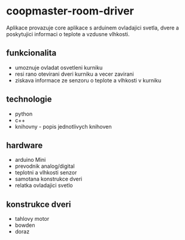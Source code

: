 # coopmaster-room-driver

Aplikace provazuje core aplikace s arduinem ovladajici svetla, dvere a poskytujici informaci o teplote a vzdusne vlhkosti.

## funkcionalita
- umoznuje ovladat osvetleni kurniku
- resi rano otevirani dveri kurniku a vecer zavirani 
- ziskava informace ze senzoru o teplote a vlhkosti v kurniku

## technologie
- python
- c++
- knihovny - popis jednotlivych knihoven

## hardware
- arduino Mini
- prevodnik analog/digital
- teplotni a vlhkosti senzor
- samotana konstrukce dveri
- relatka ovladajici svetlo

## konstrukce dveri
- tahlovy motor
- bowden
- doraz

